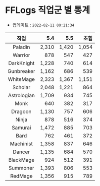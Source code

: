 # FFLogs 직업군 별 통계

- 업데이트 : `2022-02-11 00:21:34`

|직업|5.4|5.5|초힘|
|:-:|-:|-:|-:|
|Paladin|2,310|1,420|1,054|
|Warrior|878|547|427|
|DarkKnight|1,228|740|614|
|Gunbreaker|1,162|686|539|
|WhiteMage|2,323|1,367|1,151|
|Scholar|2,048|1,221|864|
|Astrologian|1,709|934|745|
|Monk|640|382|317|
|Dragoon|1,130|757|606|
|Ninja|878|516|374|
|Samurai|1,472|885|703|
|Bard|762|461|372|
|Machinist|1,358|837|646|
|Dancer|1,135|684|570|
|BlackMage|924|512|391|
|Summoner|1,393|806|553|
|RedMage|1,356|915|789|
